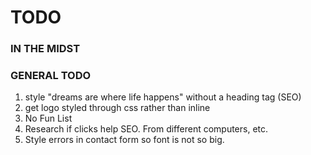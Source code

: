 # TODO

### IN THE MIDST


### GENERAL TODO
1. style "dreams are where life happens" without a heading tag (SEO)
2. get logo styled through css rather than inline
3. No Fun List
4. Research if clicks help SEO. From different computers, etc.
5. Style errors in contact form so font is not so big.

